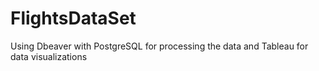 # FlightsDataSet
Using Dbeaver with PostgreSQL for processing the data and Tableau for data visualizations
